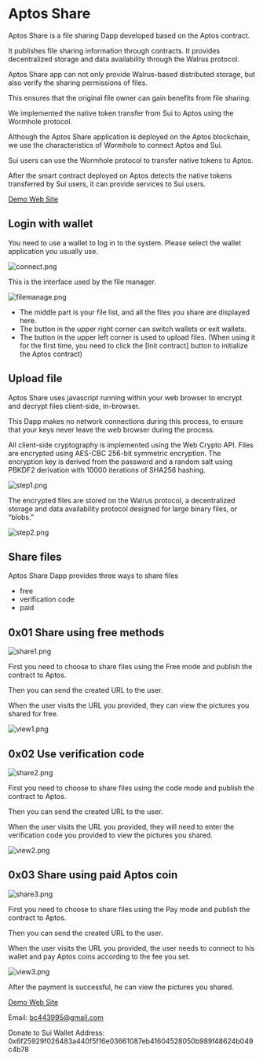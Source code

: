 # Aptos Share

Aptos Share is a file sharing Dapp developed based on the Aptos contract. 

It publishes file sharing information through contracts. It provides decentralized storage and data availability through the Walrus protocol.

Aptos Share app can not only provide Walrus-based distributed storage, but also verify the sharing permissions of files.

This ensures that the original file owner can gain benefits from file sharing.

We implemented the native token transfer from Sui to Aptos using the Wormhole protocol.

Although the Aptos Share application is deployed on the Aptos blockchain, we use the characteristics of Wormhole to connect Aptos and Sui.

Sui users can use the Wormhole protocol to transfer native tokens to Aptos.

After the smart contract deployed on Aptos detects the native tokens transferred by Sui users, it can provide services to Sui users.

[Demo Web Site](https://5x4f13lfxpc6i3p0sy6limudv4b1ciqg4vja0h1qea59yst35.walrus.site)

## Login with wallet

You need to use a wallet to log in to the system. Please select the wallet application you usually use.

![connect.png](doc/connect.png)

This is the interface used by the file manager.

![filemanage.png](doc/filemanage1.png)

* The middle part is your file list, and all the files you share are displayed here.
* The button in the upper right corner can switch wallets or exit wallets.
* The button in the upper left corner is used to upload files. (When using it for the first time, you need to click the [Init contract] button to initialize the Aptos contract)

## Upload file

Aptos Share uses javascript running within your web browser to encrypt and decrypt files client-side, in-browser.

This Dapp makes no network connections during this process, to ensure that your keys never leave the web browser during
the process.

All client-side cryptography is implemented using the Web Crypto API. Files are encrypted using AES-CBC 256-bit symmetric encryption. The encryption key is derived from the password and a random salt using PBKDF2 derivation with 10000 iterations of SHA256 hashing.

![step1.png](doc/step1.png)

The encrypted files are stored on the Walrus protocol, a decentralized storage and data availability protocol designed for large binary files, or “blobs.”

![step2.png](doc/step2.png)

## Share files

Aptos Share Dapp provides three ways to share files

* free
* verification code
* paid

## 0x01 Share using free methods

![share1.png](doc/share1.png)

First you need to choose to share files using the Free mode and publish the contract to Aptos. 

Then you can send the created URL to the user.

When the user visits the URL you provided, they can view the pictures you shared for free.

![view1.png](doc/view1.png)

## 0x02 Use verification code

![share2.png](doc/share2.png)

First you need to choose to share files using the code mode and publish the contract to Aptos.

Then you can send the created URL to the user.

When the user visits the URL you provided, they will need to enter the verification code you provided to view the pictures you shared.

![view2.png](doc/view2.png)

## 0x03 Share using paid Aptos coin

![share3.png](doc/share3.png)

First you need to choose to share files using the Pay mode and publish the contract to Aptos.

Then you can send the created URL to the user.

When the user visits the URL you provided, the user needs to connect to his wallet and pay Aptos coins according to the fee you set.

![view3.png](doc/view3.png)

After the payment is successful, he can view the pictures you shared.

[Demo Web Site](https://5x4f13lfxpc6i3p0sy6limudv4b1ciqg4vja0h1qea59yst35.walrus.site)

Email: bc443995@gmail.com

Donate to Sui Wallet Address: 0x6f25929f026483a440f5f16e03661087eb41604528050b989f48624b049c4b78
